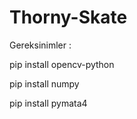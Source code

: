 ﻿# Thorny-Skate
 
 Gereksinimler : 
 
   pip install opencv-python
   
   pip install numpy
   
   pip install pymata4
